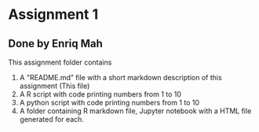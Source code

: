 # Assignment 1 
## Done by Enriq Mah 

This assignment folder contains 
1. A "README.md” file with a short markdown description of this 
assignment (This file) 
2. A R script with code printing numbers from 1 to 10 
3. A python script with code printing numbers from 1 to 10 
4. A folder containing R markdown file, Jupyter notebook with a HTML file generated for each. 

